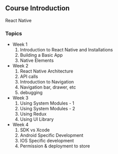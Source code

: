 ## Course Introduction

React Native

### Topics

- Week 1
  1. Introduction to React Native and Installations
  2. Building a Basic App
  3. Native Elements
- Week 2
  1. React Native Architecture
  2. API calls
  3. Introduction to Navigation
  4. Navigation bar, drawer, etc
  5. debugging
- Week 3
  1. Using System Modules - 1
  2. Using System Modules - 2
  3. Using Redux
  4. Using UI Library
- Week 4
  1. SDK vs Xcode
  2. Android Specific Development
  3. IOS Specific development
  4. Permission & deployment to store
